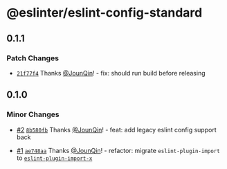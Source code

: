 # @eslinter/eslint-config-standard

## 0.1.1

### Patch Changes

- [`21f77f4`](https://github.com/eslinter/eslint-config-standard/commit/21f77f4cf0e975194d6dbfc0c4a78b215ebedbeb) Thanks [@JounQin](https://github.com/JounQin)! - fix: should run build before releasing

## 0.1.0

### Minor Changes

- [#2](https://github.com/eslinter/eslint-config-standard/pull/2) [`8b580fb`](https://github.com/eslinter/eslint-config-standard/commit/8b580fbb19b12ecad3792b71a4301debad83250f) Thanks [@JounQin](https://github.com/JounQin)! - feat: add legacy eslint config support back

- [#1](https://github.com/eslinter/eslint-config-standard/pull/1) [`ae748aa`](https://github.com/eslinter/eslint-config-standard/commit/ae748aa43c4da6709f30aa9949d7d4eb730a08a3) Thanks [@JounQin](https://github.com/JounQin)! - refactor: migrate `eslint-plugin-import` to [`eslint-plugin-import-x`](https://github.com/un-ts/eslint-plugin-import-x)
